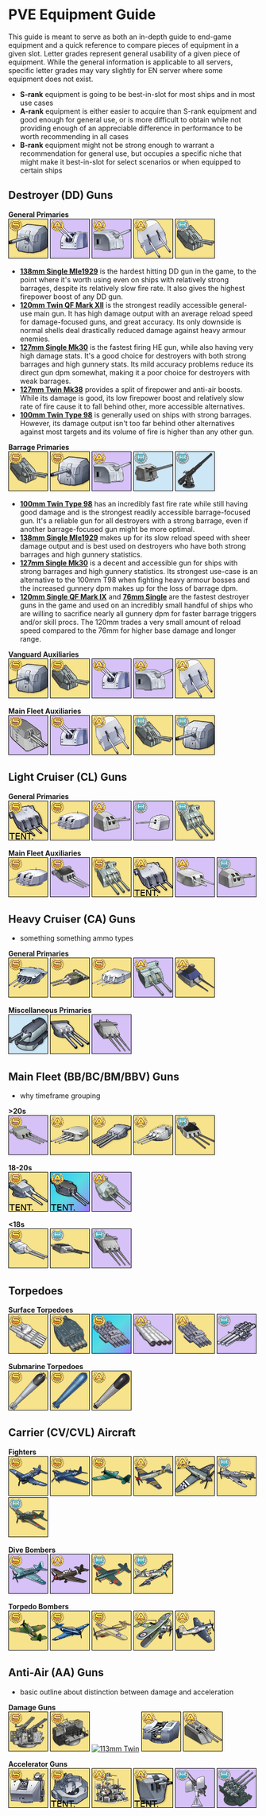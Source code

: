 # PVE Equipment Guide
This guide is meant to serve as both an in-depth guide to end-game equipment and a quick reference to compare pieces of equipment in a given slot. Letter grades represent general usability of a given piece of equipment. While the general information is applicable to all servers, specific letter grades may vary slightly for EN server where some equipment does not exist.
 - **S-rank** equipment is going to be best-in-slot for most ships and in most use cases
 - **A-rank** equipment is either easier to acquire than S-rank equipment and good enough for general use, or is more difficult to obtain while not providing enough of an appreciable difference in performance to be worth recommending in all cases
 - **B-rank** equipment might not be strong enough to warrant a recommendation for general use, but occupies a specific niche that might make it best-in-slot for select scenarios or when equipped to certain ships

## Destroyer (DD) Guns
**General Primaries** <br/>
[![138mm Single](/resources/138mm%20single%20gr_s.png)]()
[![120mm Twin](/resources/120mm%20twin%20gr_a.png)]()
[![127mm Single](/resources/127mm%20single%20gr_a.png)]()
[![127mm Twin](/resources/127mm%20twin%20gr_a.png)]()
[![100mm Twin](/resources/100mm%20twin%20gr_b.png)]()

 - **[138mm Single Mle1929]()** is the hardest hitting DD gun in the game, to the point where it's worth using even on ships with relatively strong barrages, despite its relatively slow fire rate. It also gives the highest firepower boost of any DD gun.
 - **[120mm Twin QF Mark XII]()** is the strongest readily accessible general-use main gun. It has high damage output with an average reload speed for damage-focused guns, and great accuracy. Its only downside is normal shells deal drastically reduced damage against heavy armour enemies.
 - **[127mm Single Mk30]()** is the fastest firing HE gun, while also having very high damage stats. It's a good choice for destroyers with both strong barrages and high gunnery stats. Its mild accuracy problems reduce its direct gun dpm somewhat, making it a poor choice for destroyers with weak barrages.
 - **[127mm Twin Mk38]()** provides a split of firepower and anti-air boosts. While its damage is good, its low firepower boost and relatively slow rate of fire cause it to fall behind other, more accessible alternatives.
 - **[100mm Twin Type 98]()** is generally used on ships with strong barrages. However, its damage output isn't too far behind other alternatives against most targets and its volume of fire is higher than any other gun.
 
 **Barrage Primaries** <br/>
 [![100mm Twin](/resources/100mm%20twin%20gr_s.png)]()
 [![138mm Single](/resources/138mm%20single%20gr_s.png)]()
 [![127mm Single](/resources/127mm%20single%20gr_a.png)]()
 [![120mm Single](/resources/120mm%20single%20gr_b.png)]()
 [![76mm Single](/resources/76mm%20single%20gr_b.png)]()
 
 - **[100mm Twin Type 98]()** has an incredibly fast fire rate while still having good damage and is the strongest readily accessible barrage-focused gun. It's a reliable gun for all destroyers with a strong barrage, even if another barrage-focused gun might be more optimal.
 - **[138mm Single Mle1929]()** makes up for its slow reload speed with sheer damage output and is best used on destroyers who have both strong barrages and high gunnery statistics.
 - **[127mm Single Mk30]()** is a decent and accessible gun for ships with strong barrages and high gunnery statistics. Its strongest use-case is an alternative to the 100mm T98 when fighting heavy armour bosses and the increased gunnery dpm makes up for the loss of barrage dpm.
 - **[120mm Single QF Mark IX]()** and **[76mm Single]()** are the fastest destroyer guns in the game and used on an incredibly small handful of ships who are willing to sacrifice nearly all gunnery dpm for faster barrage triggers and/or skill procs. The 120mm trades a very small amount of reload speed compared to the 76mm for higher base damage and longer range.
 
 **Vanguard Auxiliaries** <br/>
 [![138mm Single](/resources/138mm%20single%20gr_s.png)]()
 [![100mm Twin](/resources/100mm%20twin%20gr_s.png)]()
 [![120mm Twin](/resources/120mm%20twin%20gr_a.png)]()
 [![127mm Single](/resources/127mm%20single%20gr_a.png)]()
 [![127mm Twin](/resources/127mm%20twin%20gr_a.png)]()
 
 **Main Fleet Auxiliaries** <br/>
 [![128mm Twin](/resources/128mm%20twin%20gr_s.png)]()
 [![120mm Twin](/resources/120mm%20twin%20gr_s.png)]()
 [![127mm Twin](/resources/127mm%20twin%20gr_a.png)]()
 [![100mm Twin](/resources/100mm%20twin%20gr_b.png)]()
 [![138mm Single](/resources/138mm%20single%20gr_b.png)]()
 
 ## Light Cruiser (CL) Guns
**General Primaries** <br/>
[![pr152mm Triple HE](/resources/pr152mm%20triple%20he%20gr_s%20TENTATIVE.png)]()
[![pr152mm Triple AP](/resources/pr152mm%20triple%20ap%20gr_s.png)]()
[![150mm Twin TbtsK](/resources/150mm%20twin%20tbtsk%20gr_a.png)]()
[![150mm Single SKC](/resources/150mm%20single%20skc%20gr_b.png)]()
[![155mm Triple](/resources/155mm%20triple%20gr_b.png)]()

**Main Fleet Auxiliaries** <br/>
[![pr152mm Triple AP](/resources/pr152mm%20triple%20ap%20gr_s.png)]()
[![152mm Triple HE](/resources/152mm%20triple%20he%20gr_s.png)]()
[![155mm Triple](/resources/155mm%20triple%20gr_s.png)]()
[![pr152mm Triple HE](/resources/pr152mm%20triple%20he%20gr_a%20TENTATIVE.png)]()
[![152mm Twin AP](/resources/152mm%20twin%20ap%20gr_a.png)]()
[![150mm Twin TbtsK](/resources/150mm%20twin%20tbtsk%20gr_b.png)]()

## Heavy Cruiser (CA) Guns
- something something ammo types

**General Primaries** <br/>
[![pr203mm Triple HE](/resources/pr203mm%20triple%20he%20gr_s.png)]()
[![pr203mm Mounted no.3](/resources/pr203mm%20mounted%20no3%20gr_s.png)]()
[![pr203mm Triple SKC](/resources/pr203mm%20triple%20skc%20gr_s.png)]()
[![203mm Mounted](/resources/203mm%20mounted%20gr_a.png)]()
[![203mm Twin SKC](/resources/203mm%20twin%20skc%20gr_a.png)]()

**Miscellaneous Primaries** <br/>
[![Submarine 203mm Twin](/resources/sub%20203mm%20twin.png)]()
[![310mm Triple](/resources/pr310mm%20triple.png)]()
[![283mm Triple](/resources/283mm%20triple.png)]()

## Main Fleet (BB/BC/BM/BBV) Guns
 - why timeframe grouping

**>20s** <br/>
[![406mm Triple Mk6](/resources/406mm%20triple%20mk6%20gr_s.png)]()
[![pr381mm Triple](/resources/pr381mm%20triple%20gr_a.png)]()
[![380mm Quad](/resources/380mm%20quad%20gr_a.png)]()
[![pr410mm Triple](/resources/pr410mm%20triple%20gr_a.png)]()
[![406mm Triple MkI](/resources/406mm%20triple%20mki%20gr_b.png)]()

**18-20s** <br/>
[![pr406mm Twin SKC](/resources/pr406mm%20twin%20skc%20gr_s%20TENTATIVE.png)]()
[![pr457mm Twin](/resources/pr457mm%20twin%20gr_a%20TENTATIVE.png)]()
[![410mm Twin](/resources/410mm%20twin%20gr_a.png)]()

**<18s** <br/>
[![pr381mm Twin Kai](/resources/pr381mm%20twin%20kai%20gr_s.png)]()
[![380mm Twin SKC](/resources/380mm%20twin%20skc%20gr_b.png)]()
[![283mm Triple](/resources/283mm%20triple%20gr_b.png)]()

## Torpedoes

**Surface Torpedoes** <br/>
[![533mm Quint](/resources/533mm%20quint%20torpedoes%20gr_s.png)]()
[![610mm Quad](/resources/610mm%20quad%20torpedoes%20gr_s.png)]()
[![533mm Quint Homing](/resources/533mm%20quint%20homing%20torpedoes%20gr_s.png)]()
[![533mm Quad](/resources/533mm%20quad%20torpedoes%20gr_a.png)]()
[![533mm Quad Homing](/resources/533mm%20quad%20homing%20torpedoes%20gr_a.png)]()
[![550mm Triple](/resources/550mm%20triple%20torpedoes%20gr_b.png)]()

**Submarine Torpedoes** <br/>
[![G7e Acoustic Torpedoes](/resources/g7e%20acoustic%20torpedoes%20gr_s.png)]()
[![Mk16 Torpedoes](/resources/mk16%20torpedoes%20gr_s.png)]()
[![T95 Oxygen Torpedoes](/resources/t95%20oxygen%20torpedoes%20gr_a.png)]()

## Carrier (CV/CVL) Aircraft

**Fighters** <br/>
[![F4U Corsair (VF-17)](/resources/f4u%20corsair%20vf-17%20gr_s.png)]()
[![F6F Hellcat](/resources/f6f%20hellcat%20gr_s.png)]()
[![Reppuu](/resources/reppuu%20gr_s.png)]()
[![Seafang](/resources/seafang%20gr_a.png)]()
[![Sea Fury](/resources/sea%20fury%20gr_a.png)]()
[![Me-155](/resources/me-155%20gr_b.png)]()
[![Zero M52](/resources/zero%20m52%20gr_b.png)]()

**Dive Bombers** <br/>
[![SB2C Helldiver](/resources/sb2c%20helldiver%20gr_s.png)]()
[![Ju-87c](/resources/ju-87c%20gr_a.png)]()
[![Suisei](/resources/suisei%20gr_b.png)]()
[![Firefly](/resources/firefly%20gr_b.png)]()

**Torpedo Bombers** <br/>
[![Ryuusei](/resources/ryuusei%20gr_s.png)]()
[![Torpedo Squadron 8](/resources/vt-8%20gr_s.png)]()
[![Barracuda](/resources/barracuda%20gr_s.png)]()
[![Swordfish (818)](/resources/swordfish%20818%20gr_a.png)]()
[![Firebrand](/resources/firebrand%20gr_a.png)]()

## Anti-Air (AA) Guns
 - basic outline about distinction between damage and acceleration

**Damage Guns** <br/>
[![40mm Quad Bofors](/resources/40mm%20quad%20bofors%20gr_s.png)]()
[![40mm 8x Pom-Pom](/resources/40mm%208x%20pom-pom%20gr_s.png)]()
[![113mm Twin](/resources/113%20twin%20gr_s.png)]()
[![100mm Twin High-Angle](/resources/100mm%20twin%20high-angle%20gr_a.png)]()
[![105mm Twin SKC](/resources/105mm%20twin%20skc%20gr_a.png)]()

**Accelerator Guns** <br/>
[![40mm Twin Bofors STAAG](/resources/40mm%20twin%20bofors%20staag%20gr_s.png)]()
[![40mm Twin Bofors T98](/resources/40mm%20twin%20bofors%20t98%20gr_s%20TENTATIVE.png)]()
[![40mm Twin Bofors Hazemeyer](/resources/40mm%20twin%20bofors%20hazemeyer%20gr_a.png)]()
[![37mm Twin ACAD](/resources/37mm%20twin%20acad%20gr_a%20TENTATIVE.png)]()
[![20mm Twin Oerlikon](/resources/20mm%20twin%20oerlikon%20gr_b.png)]()
[![25mm Triple](/resources/25mm%20triple%20gr_b.png)]()
